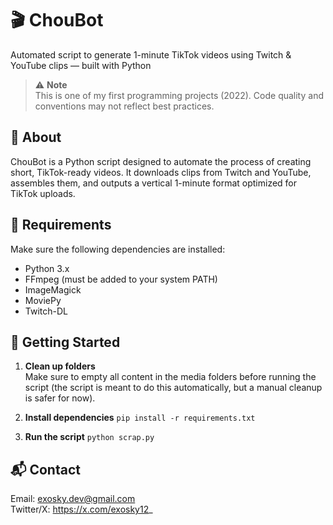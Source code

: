 # 🎬 ChouBot

Automated script to generate 1-minute TikTok videos using Twitch & YouTube clips — built with Python

> ⚠️ **Note**  
> This is one of my first programming projects (2022). Code quality and conventions may not reflect best practices.

## 📌 About

ChouBot is a Python script designed to automate the process of creating short, TikTok-ready videos. It downloads clips from Twitch and YouTube, assembles them, and outputs a vertical 1-minute format optimized for TikTok uploads.

## 🧰 Requirements

Make sure the following dependencies are installed:

- Python 3.x
- FFmpeg (must be added to your system PATH)
- ImageMagick
- MoviePy
- Twitch-DL

## 🚀 Getting Started

1. **Clean up folders**  
   Make sure to empty all content in the media folders before running the script (the script is meant to do this automatically, but a manual cleanup is safer for now).

2. **Install dependencies**
  ```pip install -r requirements.txt```

3. **Run the script**
  ```python scrap.py```


## 📬 Contact

Email: exosky.dev@gmail.com <br>
Twitter/X: https://x.com/exosky12_
